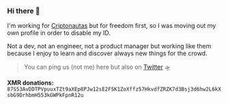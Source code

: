 ### Hi there 👋

I'm working for [Criptonautas](https://criptonautas.co) but for freedom first, so I was moving out my own profile in order to disable my ID.

Not a dev, not an engineer, not a product manager but working like them because I enjoy to learn and discover always new things for the crowd.

> You can ping us (not me) here but also on [Twitter](twitter.com/soycriptonauta) 🛸

**XMR donations:** ``87S53AvDDTPVpuuxTZt9aXEp8PJw12sE2F5K1ZoXffz57HkvdfZRZK7d3Bsj3d6hw2L6kXsbG9DrhbmH553kGWPkFpnR12u``
